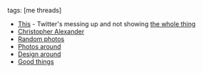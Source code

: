 tags: [me threads]
* [This](https://twitter.com/CaYD4D/status/1160274183491862528) - Twitter's messing up and not showing [the whole thing](https://twitter.com/CaYD4D/status/1163909163531022339)
* [Christopher Alexander](https://twitter.com/CaYD4D/status/1159153732359196672)
* [Random photos](https://twitter.com/CaYD4D/status/1145623748126617601)
* [Photos around](https://twitter.com/CaYD4D/status/1147660911299178497)
* [Design around](https://twitter.com/CaYD4D/status/1127269618018672640)
* [Good things](https://twitter.com/CaYD4D/status/1175348586198048768)
